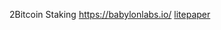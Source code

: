 2Bitcoin Staking
https://babylonlabs.io/
[litepaper](https://docs.babylonchain.io/papers/btc_staking_litepaper.pdf)
